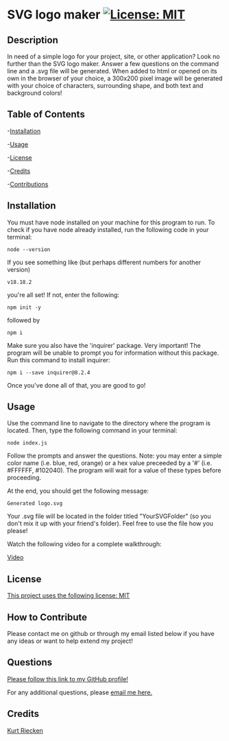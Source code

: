 # SVG logo maker [![License: MIT](https://img.shields.io/badge/License-MIT-yellow.svg)](https://opensource.org/licenses/MIT)
  
## Description
  
In need of a simple logo for your project, site, or other application? Look no further than the SVG logo maker. Answer a few questions on the command line and a .svg file will be generated. When added to html or opened on its own in the browser of your choice, a 300x200 pixel image will be generated with your choice of characters, surrounding shape, and both text and background colors!
  
## Table of Contents
  
-[Installation](#installation)
  
-[Usage](#usage)
  
-[License](#license)
  
-[Credits](#credits)
  
-[Contributions](#how-to-contribute)
  
## Installation
  
You must have node installed on your machine for this program to run. To check if you have node already installed, run the following code in your terminal:

`node --version`

If you see something like (but perhaps different numbers for another version)

`v18.18.2`

you're all set! If not, enter the following:

`npm init -y`

followed by 

`npm i`

Make sure you also have the 'inquirer' package. Very important! The program will be unable to prompt you for information without this package. Run this command to install inquirer:

`npm i --save inquirer@8.2.4`

Once you've done all of that, you are good to go!
  
## Usage
  
Use the command line to navigate to the directory where the program is located. Then, type the following command in your terminal:

`node index.js`

Follow the prompts and answer the questions. Note: you may enter a simple color name (i.e. blue, red, orange) or a hex value preceeded by a '#' (i.e. #FFFFFF, #102040). The program will wait for a value of these types before proceeding.

At the end, you should get the following message:

`Generated logo.svg`

Your .svg file will be located in the folder titled "YourSVGFolder" (so you don't mix it up with your friend's folder). Feel free to use the file how you please!

Watch the following video for a complete walkthrough:

[Video](https://watch.screencastify.com/v/R6kMcBrArfz4pfpCGKWs)
  

## License

[This project uses the following license: MIT](https://opensource.org/licenses/MIT)



## How to Contribute
  
Please contact me on github or through my email listed below if you have any ideas or want to help extend my project!

## Questions

[Please follow this link to my GitHub profile!](https://github.com/kurtriecken)

For any additional questions, please [email me here.](mailto:kurt.riecken@gmail.com)

## Credits
  
[Kurt Riecken](https://github.com/kurtriecken)
